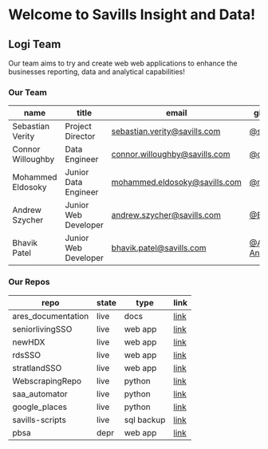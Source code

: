 # Welcome to Savills Insight and Data!

## Logi Team

Our team aims to try and create web web applications to enhance the businesses reporting, data and analytical capabilities! 

### Our Team

| name | title | email | github username | 
|---|---|---|---|
| Sebastian Verity | Project Director | sebastian.verity@savills.com | [@shutyourbeak](https://github.com/shutyourbeak) 
| Connor Willoughby | Data Engineer | connor.willoughby@savills.com |  [@connorwilloughby](https://github.com/connorwilloughby) 
| Mohammed Eldosoky | Junior Data Engineer | mohammed.eldosoky@savills.com | [@mo1878](https://github.com/mo1878)
| Andrew Szycher | Junior Web Developer | andrew.szycher@savills.com |  [@Bhav-Dev](https://github.com/Bhav-Dev) 
| Bhavik Patel | Junior Web Developer | bhavik.patel@savills.com |  [@AndSzySavills](https://github.com/AndSzySavills) / [AndSzy](https://github.com/AndSzy) 

### Our Repos

| repo | state | type | link | 
|---|---|---|---|
| ares_documentation | live | docs | [link](https://github.com/Savills-Insight-Data/ares_documentation) | 
| seniorlivingSSO | live | web app | [link](https://github.com/Savills-Insight-Data/seniorlivingSSO) | 
| newHDX | live | web app | [link](https://github.com/Savills-Insight-Data/newHDX) | 
| rdsSSO | live | web app | [link](https://github.com/Savills-Insight-Data/rdsSSO) | 
| stratlandSSO | live | web app | [link](https://github.com/Savills-Insight-Data/stratlandSSO) | 
| WebscrapingRepo | live | python | [link](https://github.com/Savills-Insight-Data/WebscrapingRepo) | 
| saa_automator | live | python | [link](https://github.com/Savills-Insight-Data/saa_automator) | 
| google_places | live | python | [link](https://github.com/Savills-Insight-Data/google_places) | 
| savills-scripts | live | sql backup | [link](https://github.com/Savills-Insight-Data/savills-scripts) | 
| pbsa | depr | web app | [link](https://github.com/Savills-Insight-Data/pbsa) | 
